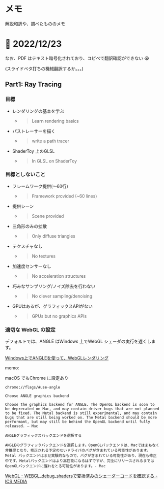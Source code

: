 # メモ

解説和訳や、調べたもののメモ

# 📝 2022/12/23

なお、PDF はテキスト暗号化されており、コピペで翻訳確認ができない 😭

(スライドベタ打ちの機械翻訳するか。。。)

## Part1: Ray Tracing

### 目標

- レンダリングの基本を学ぶ
  - > Learn rendering basics
- パストレーサーを描く
  - > write a path tracer
- ShaderToy 上のGLSL
  - > In GLSL on ShaderToy

### 目標としないこと

- フレームワーク提供(～60行)
  - > Framework provided (~60 lines)
- 提供シーン
  - > Scene provided
- 三角形のみの拡散
  - >  Only diffuse triangles
- テクスチャなし
  - > No textures
- 加速度センサーなし
  - >  No acceleration structures
- 巧みなサンプリング/ノイズ除去を行わない
  - >  No clever sampling/denoising
- GPUはあるが、グラフィックスAPIがない
  - > GPUs but no graphics APIs

### 適切な WebGL の設定

デフォルトでは、ANGLE はWindows 上でWebGL シェーダの実行を遅くします。

[Windows上でANGLEを使って、WebGLレンダリング](https://www.infoq.com/jp/news/2010/03/WebGL-ANGLE/)

memo:

macOS でもChrome に設定あり

`chrome://flags/#use-angle`

```text
Choose ANGLE graphics backend

Choose the graphics backend for ANGLE. The OpenGL backend is soon to be deprecated on Mac, and may contain driver bugs that are not planned to be fixed. The Metal backend is still experimental, and may contain bugs that are still being worked on. The Metal backend should be more performant, but may still be behind the OpenGL backend until fully released. – Mac
```

```text
ANGLEグラフィックスバックエンドを選択する

ANGLEのグラフィックバックエンドを選択します。OpenGLバックエンドは、Macではまもなく非推奨となり、修正される予定のないドライバのバグが含まれている可能性があります。Metal バックエンドはまだ実験的なもので、バグが含まれている可能性があり、現在も修正中です。Metalバックエンドはより高性能になるはずですが、完全にリリースされるまではOpenGLバックエンドに遅れをとる可能性があります。- Mac
```

[WebGL - WEBGL_debug_shadersで変換済みのシェーダーコードを確認する - ICS MEDIA](https://ics.media/web3d-maniacs/webgl_webgl_debug_shaders/)
